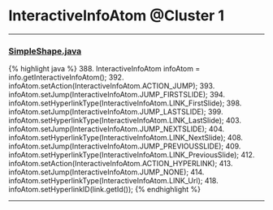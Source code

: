 # InteractiveInfoAtom @Cluster 1

***

### [SimpleShape.java](https://searchcode.com/codesearch/view/97394265/)
{% highlight java %}
388. InteractiveInfoAtom infoAtom = info.getInteractiveInfoAtom();
392.         infoAtom.setAction(InteractiveInfoAtom.ACTION_JUMP);
393.         infoAtom.setJump(InteractiveInfoAtom.JUMP_FIRSTSLIDE);
394.         infoAtom.setHyperlinkType(InteractiveInfoAtom.LINK_FirstSlide);
398.         infoAtom.setJump(InteractiveInfoAtom.JUMP_LASTSLIDE);
399.         infoAtom.setHyperlinkType(InteractiveInfoAtom.LINK_LastSlide);
403.         infoAtom.setJump(InteractiveInfoAtom.JUMP_NEXTSLIDE);
404.         infoAtom.setHyperlinkType(InteractiveInfoAtom.LINK_NextSlide);
408.         infoAtom.setJump(InteractiveInfoAtom.JUMP_PREVIOUSSLIDE);
409.         infoAtom.setHyperlinkType(InteractiveInfoAtom.LINK_PreviousSlide);
412.         infoAtom.setAction(InteractiveInfoAtom.ACTION_HYPERLINK);
413.         infoAtom.setJump(InteractiveInfoAtom.JUMP_NONE);
414.         infoAtom.setHyperlinkType(InteractiveInfoAtom.LINK_Url);
418. infoAtom.setHyperlinkID(link.getId());
{% endhighlight %}

***

